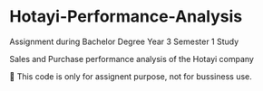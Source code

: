 # Hotayi-Performance-Analysis

Assignment during Bachelor Degree Year 3 Semester 1 Study

Sales and Purchase performance analysis of the Hotayi company

📙 This code is only for assignent purpose, not for bussiness use.
